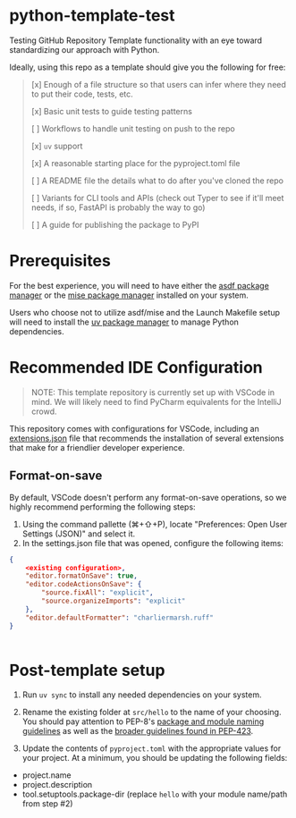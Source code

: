 # python-template-test

Testing GitHub Repository Template functionality with an eye toward standardizing our approach with Python.

Ideally, using this repo as a template should give you the following for free:

> [x] Enough of a file structure so that users can infer where they need to put their code, tests, etc.
> 
> [x] Basic unit tests to guide testing patterns
> 
> [ ] Workflows to handle unit testing on push to the repo
> 
> [x] `uv` support
> 
> [x] A reasonable starting place for the pyproject.toml file
> 
> [ ] A README file the details what to do after you've cloned the repo
> 
> [ ] Variants for CLI tools and APIs (check out Typer to see if it'll meet needs, if so, FastAPI is probably the way to go)
> 
> [ ] A guide for publishing the package to PyPI
> 

# Prerequisites

For the best experience, you will need to have either the [asdf package manager](https://asdf-vm.com/guide/getting-started.html) or the [mise package manager](https://mise.jdx.dev/getting-started.html) installed on your system.

Users who choose not to utilize asdf/mise and the Launch Makefile setup will need to install the [uv package manager](https://docs.astral.sh/uv/getting-started/installation/) to manage Python dependencies.

# Recommended IDE Configuration

> NOTE: This template repository is currently set up with VSCode in mind. We will likely need to find PyCharm equivalents for the IntelliJ crowd.


This repository comes with configurations for VSCode, including an [extensions.json](./.vscode/extensions.json) file that recommends the installation of several extensions that make for a friendlier developer experience.

## Format-on-save

By default, VSCode doesn't perform any format-on-save operations, so we highly recommend performing the following steps:

1. Using the command pallette (⌘+⇧+P), locate "Preferences: Open User Settings (JSON)" and select it.
2. In the settings.json file that was opened, configure the following items:

```json
{
    <existing configuration>,
    "editor.formatOnSave": true,
    "editor.codeActionsOnSave": {
        "source.fixAll": "explicit",
        "source.organizeImports": "explicit"
    },
    "editor.defaultFormatter": "charliermarsh.ruff"
}
    
```

# Post-template setup

1. Run `uv sync` to install any needed dependencies on your system.

2. Rename the existing folder at `src/hello` to the name of your choosing. You should pay attention to PEP-8's [package and module naming guidelines](https://peps.python.org/pep-0008/#package-and-module-names) as well as the [broader guidelines found in PEP-423](https://peps.python.org/pep-0423/#overview).

3. Update the contents of `pyproject.toml` with the appropriate values for your project. At a minimum, you should be updating the following fields:

- project.name
- project.description
- tool.setuptools.package-dir (replace `hello` with your module name/path from step #2)
